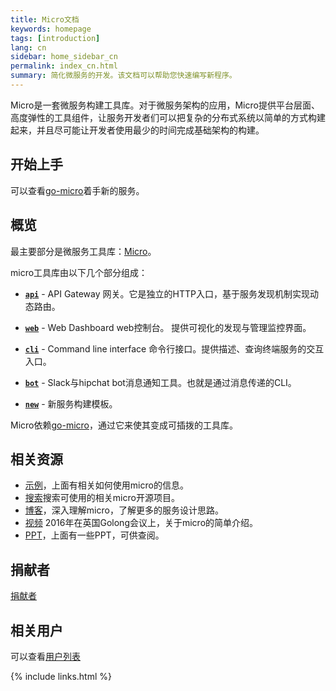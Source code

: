 ```yaml
---
title: Micro文档
keywords: homepage
tags: [introduction]
lang: cn
sidebar: home_sidebar_cn
permalink: index_cn.html
summary: 简化微服务的开发。该文档可以帮助您快速编写新程序。
---
```


Micro是一套微服务构建工具库。对于微服务架构的应用，Micro提供平台层面、高度弹性的工具组件，让服务开发者们可以把复杂的分布式系统以简单的方式构建起来，并且尽可能让开发者使用最少的时间完成基础架构的构建。

## 开始上手

可以查看[go-micro](https://github.com/micro/go-micro)着手新的服务。

## 概览

最主要部分是微服务工具库：[Micro](https://github.com/micro/micro)。

micro工具库由以下几个部分组成：

- [**`api`**](api_cn.html) - API Gateway 网关。它是独立的HTTP入口，基于服务发现机制实现动态路由。

- [**`web`**](web_cn.html) - Web Dashboard web控制台。 提供可视化的发现与管理监控界面。

- [**`cli`**](cli_cn.html) - Command line interface 命令行接口。提供描述、查询终端服务的交互入口。 

- [**`bot`**](bot_cn.html) - Slack与hipchat bot消息通知工具。也就是通过消息传递的CLI。

- [**`new`**](new_cn.html) - 新服务构建模板。

Micro依赖[go-micro](https://github.com/micro/go-micro)，通过它来使其变成可插拨的工具库。

## 相关资源

- [示例](https://github.com/micro/examples)，上面有相关如何使用micro的信息。
- [搜索](https://micro.mu/explore/)搜索可使用的相关micro开源项目。
- [博客](https://micro.mu/blog/)，深入理解micro，了解更多的服务设计思路。
- [视频](https://www.youtube.com/watch?v=xspaDovwk34) 2016年在英国Golong会议上，关于micro的简单介绍。
- [PPT](https://speakerdeck.com/asim)，上面有一些PPT，可供查阅。

## 捐献者

[捐献者](https://micro.mu/#sponsors)

## 相关用户

可以查看[用户列表](users.html)

{% include links.html %}
